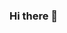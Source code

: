### Hi there 👋

<!--![counter](https://ennf979e38ywgbn.m.pipedream.net)
[![trophy](https://github-profile-trophy.vercel.app/?username=mittal19)](https://github.com/ryo-ma/github-profile-trophy)
-->
<!--
**mittal19/mittal19** is a ✨ _special_ ✨ repository because its `README.md` (this file) appears on your GitHub profile.

Here are some ideas to get you started:

- 🔭 I’m currently working on ...
- 🌱 I’m currently learning ...
- 👯 I’m looking to collaborate on ...
- 🤔 I’m looking for help with ...
- 💬 Ask me about ...
- 📫 How to reach me: ...
- 😄 Pronouns: ...
- ⚡ Fun fact: ...
-->

